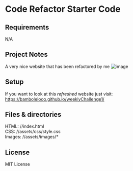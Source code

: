 # Code Refactor Starter Code

## Requirements
N/A

## Project Notes
A very nice website that has been refactored by me
![image](https://user-images.githubusercontent.com/63548697/194678035-d5a41f89-4453-4214-a912-6bcaceb936bf.png)

## Setup
If you want to look at this *refreshed* website just visit: https://bambolelooo.github.io/weeklyChallenge1/


## Files & directories
HTML: //index.html  
CSS:  //assets/css/style.css  
Images: //assets/images/*  


## License
MIT License
